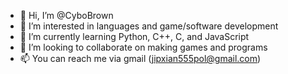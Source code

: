 - 👋 Hi, I’m @CyboBrown
- 👀 I’m interested in languages and game/software development
- 🌱 I’m currently learning Python, C++, C, and JavaScript
- 💞️ I’m looking to collaborate on making games and programs
- 📫 You can reach me via gmail (jipxian555pol@gmail.com)

<!---
CyboBrown/CyboBrown is a ✨ special ✨ repository because its `README.md` (this file) appears on your GitHub profile.
You can click the Preview link to take a look at your changes.
--->
